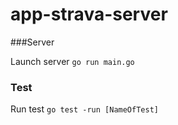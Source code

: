 # app-strava-server

###Server

Launch server `go run main.go`

### Test
Run test `go test -run [NameOfTest]`